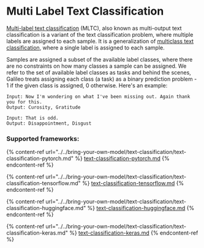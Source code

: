 # Multi Label Text Classification

[Multi-label text classification](https://en.wikipedia.org/wiki/Multi-label\_classification) (MLTC), also known as multi-output text classification is a variant of the text classification problem, where multiple labels are assigned to each sample. It is a generalization of [multiclass text classification](broken-reference), where a single label is assigned to each sample.&#x20;

Samples are assigned a subset of the available label classes, where there are no constraints on how many classes a sample can be assigned. We refer to the set of available label classes as tasks and behind the scenes, Galileo treats assigning each class (a task) as a binary prediction problem - 1 if the given class is assigned, 0 otherwise. Here's an example:

```
Input: Now I'm wondering on what I've been missing out. Again thank you for this.
Output: Curosity, Gratitude

Input: That is odd.
Output: Disappointment, Disgust
```

### Supported frameworks:

{% content-ref url="../../bring-your-own-model/text-classification/text-classification-pytorch.md" %}
[text-classification-pytorch.md](../../bring-your-own-model/text-classification/text-classification-pytorch.md)
{% endcontent-ref %}

{% content-ref url="../../bring-your-own-model/text-classification/text-classification-tensorflow.md" %}
[text-classification-tensorflow.md](../../bring-your-own-model/text-classification/text-classification-tensorflow.md)
{% endcontent-ref %}

{% content-ref url="../../bring-your-own-model/text-classification/text-classification-huggingface.md" %}
[text-classification-huggingface.md](../../bring-your-own-model/text-classification/text-classification-huggingface.md)
{% endcontent-ref %}

{% content-ref url="../../bring-your-own-model/text-classification/text-classification-keras.md" %}
[text-classification-keras.md](../../bring-your-own-model/text-classification/text-classification-keras.md)
{% endcontent-ref %}

